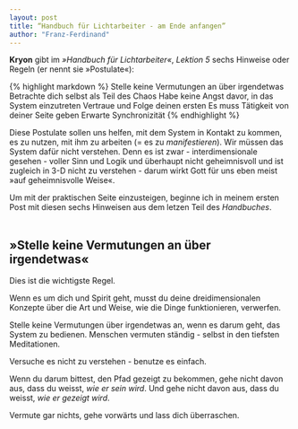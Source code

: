 ```yaml
---
layout: post
title: “Handbuch für Lichtarbeiter - am Ende anfangen”
author: "Franz-Ferdinand"
---
```

**Kryon** gibt im _»Handbuch für Lichtarbeiter«_, _Lektion 5_ sechs Hinweise oder Regeln (er nennt sie »Postulate«):

{% highlight markdown %}
Stelle keine Vermutungen an über irgendetwas
Betrachte dich selbst als Teil des Chaos
Habe keine Angst davor, in das System einzutreten
Vertraue und Folge deinen ersten
Es muss Tätigkeit von deiner Seite geben
Erwarte Synchronizität
{% endhighlight %}

Diese Postulate sollen uns helfen, mit dem System in Kontakt zu kommen, es zu nutzen, mit ihm zu arbeiten (= es zu _manifestieren_). Wir müssen das System dafür nicht verstehen. Denn es ist zwar - interdimensionale gesehen - voller Sinn und Logik und überhaupt nicht geheimnisvoll und ist zugleich in 3-D nicht zu verstehen - darum wirkt Gott für uns eben meist »auf geheimnisvolle Weise«.

Um mit der praktischen Seite einzusteigen, beginne ich in meinem ersten Post mit diesen sechs Hinweisen aus dem letzen Teil des _Handbuches_.
<br>
<br>

## »Stelle keine Vermutungen an über irgendetwas«
Dies ist die wichtigste Regel.

Wenn es um dich und Spirit geht, musst du deine dreidimensionalen Konzepte über die Art und Weise, wie die Dinge funktionieren, verwerfen.

Stelle keine Vermutungen über irgendetwas an, wenn es darum geht, das System zu bedienen. Menschen vermuten ständig - selbst in den tiefsten Meditationen.

Versuche es nicht zu verstehen - benutze es einfach.

Wenn du darum bittest, den Pfad gezeigt zu bekommen, gehe nicht davon aus, dass du weisst, _wie er sein wird_. Und gehe nicht davon aus, dass du weisst, _wie er gezeigt wird_.

Vermute gar nichts, gehe vorwärts und lass dich überraschen.